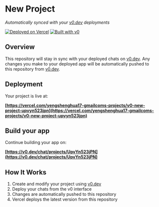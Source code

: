 # New Project

*Automatically synced with your [v0.dev](https://v0.dev) deployments*

[![Deployed on Vercel](https://img.shields.io/badge/Deployed%20on-Vercel-black?style=for-the-badge&logo=vercel)](https://vercel.com/yengshenghua17-gmailcoms-projects/v0-new-project-upvyn523jpn)
[![Built with v0](https://img.shields.io/badge/Built%20with-v0.dev-black?style=for-the-badge)](https://v0.dev/chat/projects/UpvYn523jPN)

## Overview

This repository will stay in sync with your deployed chats on [v0.dev](https://v0.dev).
Any changes you make to your deployed app will be automatically pushed to this repository from [v0.dev](https://v0.dev).

## Deployment

Your project is live at:

**[https://vercel.com/yengshenghua17-gmailcoms-projects/v0-new-project-upvyn523jpn](https://vercel.com/yengshenghua17-gmailcoms-projects/v0-new-project-upvyn523jpn)**

## Build your app

Continue building your app on:

**[https://v0.dev/chat/projects/UpvYn523jPN](https://v0.dev/chat/projects/UpvYn523jPN)**

## How It Works

1. Create and modify your project using [v0.dev](https://v0.dev)
2. Deploy your chats from the v0 interface
3. Changes are automatically pushed to this repository
4. Vercel deploys the latest version from this repository
